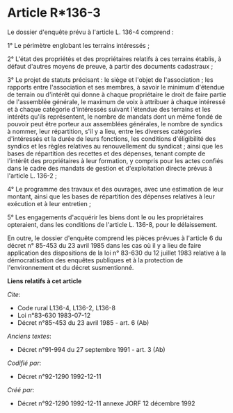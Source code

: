 # Article R*136-3

Le dossier d'enquête prévu à l'article L. 136-4 comprend :

1° Le périmètre englobant les terrains intéressés ;

2° L'état des propriétés et des propriétaires relatifs à ces terrains établis, à défaut d'autres moyens de preuve, à partir
des documents cadastraux ;

3° Le projet de statuts précisant : le siège et l'objet de l'association ; les rapports entre l'association et ses membres, à
savoir le minimum d'étendue de terrain ou d'intérêt qui donne à chaque propriétaire le droit de faire partie de l'assemblée
générale, le maximum de voix à attribuer à chaque intéressé et à chaque catégorie d'intéressés suivant l'étendue des terrains
et les intérêts qu'ils représentent, le nombre de mandats dont un même fondé de pouvoir peut être porteur aux assemblées
générales, le nombre de syndics à nommer, leur répartition, s'il y a lieu, entre les diverses catégories d'intéressés et la
durée de leurs fonctions, les conditions d'éligibilité des syndics et les règles relatives au renouvellement du syndicat ;
ainsi que les bases de répartition des recettes et des dépenses, tenant compte de l'intérêt des propriétaires à leur
formation, y compris pour les actes confiés dans le cadre des mandats de gestion et d'exploitation directe prévus à l'article
L. 136-2 ;

4° Le programme des travaux et des ouvrages, avec une estimation de leur montant, ainsi que les bases de répartition des
dépenses relatives à leur exécution et à leur entretien ;

5° Les engagements d'acquérir les biens dont le ou les propriétaires opteraient, dans les conditions de l'article L. 136-8,
pour le délaissement.

En outre, le dossier d'enquête comprend les pièces prévues à l'article 6 du décret n° 85-453 du 23 avril 1985 dans les cas où
il y a lieu de faire application des dispositions de la loi n° 83-630 du 12 juillet 1983 relative à la démocratisation des
enquêtes publiques et à la protection de l'environnement et du décret susmentionné.

**Liens relatifs à cet article**

_Cite_:

  - Code rural L136-4, L136-2, L136-8
  - Loi n°83-630 1983-07-12
  - Décret n°85-453 du 23 avril 1985 - art. 6 (Ab)

_Anciens textes_:

  - Décret n°91-994 du 27 septembre 1991 - art. 3 (Ab)

_Codifié par_:

  - Décret n°92-1290 1992-12-11

_Créé par_:

  - Décret n°92-1290 1992-12-11 annexe JORF 12 décembre 1992
